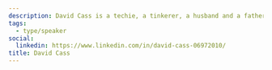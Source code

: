 ```yaml
---
description: David Cass is a techie, a tinkerer, a husband and a father. He believes, if wielded correctly, technology can have an incredibly positive effect on our lives and result in a safer, more prosperous and more equitable society.
tags:
  - type/speaker
social:
  linkedin: https://www.linkedin.com/in/david-cass-06972010/
title: David Cass
---
```

